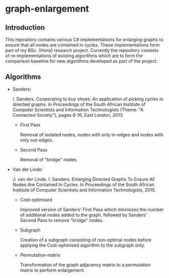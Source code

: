 graph-enlargement
=================

Introduction
------------
This repository contains various C# implementations for enlarging graphs to ensure that all nodes are contained in
cycles. These implementations form part of my BSc. (Hons) research project. Currently the repository consists of
re-implementations of existing algorithms which are to form the comparison baseline for new algorithms developed as part
of the project.

Algorithms
----------
* Sanders:

    I. Sanders. Cooperating to buy shoes: An application of picking cycles in directed graphs.
In Proceedings of the South African Institute of Computer Scientists and Information Technologists (Theme: "A Connected
Society"), pages 8-16, East London, 2013.
    
    * First Pass
    
        Removal of isolated nodes, nodes with only in-edges and nodes with only out-edges.
        
    * Second Pass
    
        Removal of "bridge" nodes.
        
* Van der Linde:

    J. van der Linde, I. Sanders. Enlarging Directed Graphs To Ensure All Nodes Are Contained In Cycles.
In Proceedings of the South African Institute of Computer Scientists and Information Technologists, 2015.
    
    * Cost-optimised
        
        Improved version of Sanders' First Pass which minimizes the number of additional nodes added to the graph, followed
    by Sanders' Second Pass to remove "bridge" nodes.
    
    * Subgraph
        
        Creation of a subgraph consisting of non-optimal nodes before applying the Cost-optimised algorithm to the subgraph
    only.
    
    * Permutation-matrix
        
        Transformation of the graph adjacency matrix to a permutation matrix to perform enlargement.